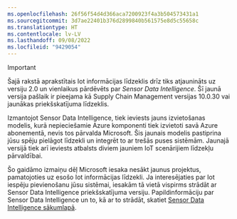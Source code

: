 ```yaml
---
ms.openlocfilehash: 26f56f54d4d366aca7200923f4a3b504573431a1
ms.sourcegitcommit: 3d7ae22401b376d2899840b561575e8d5c55658c
ms.translationtype: HT
ms.contentlocale: lv-LV
ms.lasthandoff: 09/08/2022
ms.locfileid: "9429054"
---
```

> [!IMPORTANT]
> Šajā rakstā aprakstītais Iot informācijas līdzeklis drīz tiks atjaunināts uz versiju 2.0 un vienlaikus pārdēvēts par *Sensor Data Intelligence*. Šī jaunā versija pašlaik ir pieejama kā Supply Chain Management versijas 10.0.30 vai jaunākas priekšskatījuma līdzeklis.
> 
> Izmantojot Sensor Data Intelligence, tiek ieviests jauns izvietošanas modelis, kurā nepieciešamie Azure komponenti tiek izvietoti savā Azure abonementā, nevis tos pārvalda Microsoft. Šis jaunais modelis pastiprina jūsu spēju pielāgot līdzekli un integrēt to ar trešās puses sistēmām. Jaunajā versijā tiek arī ieviests atbalsts diviem jauniem IoT scenārijiem līdzekļu pārvaldībai.
>
> Šo gaidāmo izmaiņu dēļ Microsoft iesaka nesākt jaunus projektus, pamatojoties uz esošo Iot informācijas līdzekli. Ja interesējaties par Iot iespēju pievienošanu jūsu sistēmai, iesakām tā vietā vispirms strādāt ar Sensor Data Intelligence priekšskatījuma versiju. Papildinformāciju par Sensor Data Intelligence un to, kā ar to strādāt, skatiet [Sensor Data Intelligence sākumlapā](/dynamics365/supply-chain/sensor-data-intelligence/sdi-home-page).
